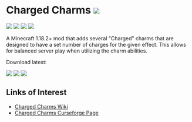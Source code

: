 # Charged Charms [![](http://cf.way2muchnoise.eu/full_682683_downloads.svg)](https://minecraft.curseforge.com/projects/682683)
[![](http://cf.way2muchnoise.eu/versions/682683.svg)](https://minecraft.curseforge.com/projects/682683/files)
[![](https://img.shields.io/badge/Forge-41.0.1+-green.svg?longCache=true&style=flat)](https://www.curseforge.com/minecraft/mc-mods/charged-charms/files/all?filter-status=1&filter-game-version=2020709689%3A7498)
[![](https://img.shields.io/badge/Fabric-0.58.0+-yellowgreen.svg?longCache=true&style=flat)](https://www.curseforge.com/minecraft/mc-mods/charged-charms/files/all?filter-status=1&filter-game-version=2020709689%3A7499)
[![](https://img.shields.io/badge/license-LGPL_v3-blue.svg?longCache=true&style=flat)](https://www.gnu.org/licenses/lgpl-3.0)

A Minecraft 1.18.2+ mod that adds several "Charged" charms that are designed to have a set number of charges for the given effect. This allows for balanced server play when utilizing the charm abilities.

Download latest:

[![](https://img.shields.io/badge/Downloads_for-1.19-orange.svg?longCache=true&style=flat)](https://www.curseforge.com/minecraft/mc-mods/charged-charms/files/all?filter-status=1&filter-game-version=1738749986%3A73407)
[![](https://img.shields.io/badge/Dowload_for-Forge-green.svg?longCache=true&style=flat)](https://www.curseforge.com/minecraft/mc-mods/charged-charms/files/all?filter-status=1&filter-game-version=2020709689%3A7498)
[![](https://img.shields.io/badge/Dowload_for-Fabric-yellowgreen.svg?longCache=true&style=flat)](https://www.curseforge.com/minecraft/mc-mods/charged-charms/files/all?filter-status=1&filter-game-version=2020709689%3A7499)

## Links of Interest

+ [Charged Charms Wiki](https://github.com/wendall911/ChargedCharms/wiki)
+ [Charged Charms Curseforge Page](https://minecraft.curseforge.com/projects/charged-charms)
